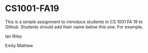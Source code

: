 # CS1001-FA19
This is a simple assignment to introduce students in CS 1001 FA 19 to Github.
Students should add their name below this one. For example,

Ian Riley 

Emily Mathew 
